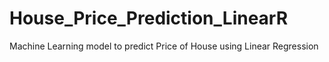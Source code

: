 # House_Price_Prediction_LinearR
Machine Learning model to predict Price of House using Linear Regression
